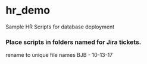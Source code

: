 # hr_demo
Sample HR Scripts for database deployment

### Place scripts in folders named for Jira tickets.
rename to unique file names
BJB - 10-13-17



